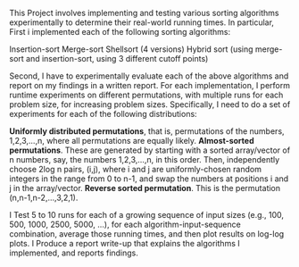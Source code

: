 This Project involves implementing and testing various sorting algorithms experimentally to determine their real-world running times. In particular, First i implemented each of the following sorting algorithms:

Insertion-sort
Merge-sort
Shellsort (4 versions)
Hybrid sort (using merge-sort and insertion-sort, using 3 different cutoff points)

Second, I have to experimentally evaluate each of the above algorithms and report on my findings in a written report. For each implementation, I perform runtime experiments on different permutations, with multiple runs for each problem size, for increasing problem sizes. Specifically, I need to do a set of experiments for each of the following distributions:

**Uniformly distributed permutations**, that is, permutations of the numbers, 1,2,3,...,n, where all permutations are equally likely.
**Almost-sorted permutations**. These are generated by starting with a sorted array/vector of n numbers, say, the numbers 1,2,3,...,n, in this order. Then, independently choose 2log n pairs, (i,j), where i and j are uniformly-chosen random integers in the range from 0 to n-1, and swap the numbers at positions i and j in the array/vector.
**Reverse sorted permutation**. This is the permutation (n,n-1,n-2,...,3,2,1).

I Test 5 to 10 runs for each of a growing sequence of input sizes (e.g., 100, 500, 1000, 2500, 5000, ...), for each algorithm-input-sequence combination, average those running times, and then plot results on log-log plots. I Produce a report write-up that explains the algorithms I implemented, and reports findings.
